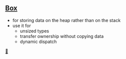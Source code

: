 ## [Box](https://doc.rust-lang.org/std/boxed/struct.Box.html)

* for storing data on the heap rather than on the stack
* use it for
    * unsized types
    * transfer ownership without copying data
    * dynamic dispatch

[📒](https://doc.rust-lang.org/book/ch15-01-box.html)